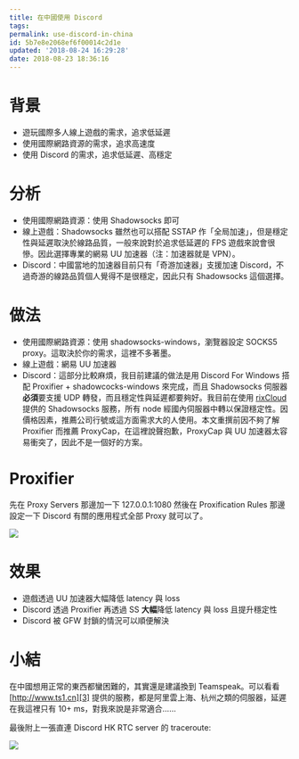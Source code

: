 ```yaml
---
title: 在中國使用 Discord
tags:
permalink: use-discord-in-china
id: 5b7e8e2068ef6f00014c2d1e
updated: '2018-08-24 16:29:28'
date: 2018-08-23 18:36:16
---
```


# 背景
* 遊玩國際多人線上遊戲的需求，追求低延遲
* 使用國際網路資源的需求，追求高速度
* 使用 Discord 的需求，追求低延遲、高穩定

# 分析
* 使用國際網路資源：使用 Shadowsocks 即可
* 線上遊戲：Shadowsocks 雖然也可以搭配 SSTAP 作「全局加速」，但是穩定性與延遲取決於線路品質，一般來說對於追求低延遲的 FPS 遊戲來說會很慘。因此選擇專業的網易 UU 加速器（注：加速器就是 VPN）。
* Discord：中國當地的加速器目前只有「奇游加速器」支援加速 Discord，不過奇游的線路品質個人覺得不是很穩定，因此只有 Shadowsocks 這個選擇。

# 做法
* 使用國際網路資源：使用 shadowsocks-windows，瀏覽器設定 SOCKS5 proxy。這取決於你的需求，這裡不多著墨。
* 線上遊戲：網易 UU 加速器
* Discord：這部分比較麻煩，我目前建議的做法是用 Discord For Windows 搭配 Proxifier + shadowcocks-windows 來完成，而且 Shadowsocks 伺服器**必須**要支援 UDP 轉發，而且穩定性與延遲都要夠好。我目前在使用 [rixCloud][1] 提供的 Shadowsocks 服務，所有 node 經國內伺服器中轉以保證穩定性。因價格因素，推薦公司行號或這方面需求大的人使用。本文重撰前因不夠了解 Proxifier 而推薦 ProxyCap，在這裡說聲抱歉，ProxyCap 與 UU 加速器太容易衝突了，因此不是一個好的方案。

# Proxifier
先在 Proxy Servers 那邊加一下 127.0.0.1:1080 然後在 Proxification Rules 那邊設定一下 Discord 有關的應用程式全部 Proxy 就可以了。

![][2]

# 效果
* 遊戲透過 UU 加速器大幅降低 latency 與 loss
* Discord 透過 Proxifier 再透過 SS **大幅**降低 latency 與 loss 且提升穩定性
* Discord 被 GFW 封鎖的情況可以順便解決

# 小結
在中國想用正常的東西都蠻困難的，其實還是建議換到 Teamspeak。可以看看 [http://www.ts1.cn][3] 提供的服務，都是阿里雲上海、杭州之類的伺服器，延遲在我這裡只有 10+ ms，對我來說是非常適合……

最後附上一張直連 Discord HK RTC server 的 traceroute:

![][4]

[1]:	https://portal.rixcloud.me/aff.php?aff=2004
[2]:	discord-with-proxifier.png
[3]:	http://www.ts1.cn
[4]:	discord-rtc-traceroute.png
